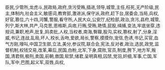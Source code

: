 臣民,少管所,龙虎斗,民政局,政府,贪污受贿,插进,领导,城管,主任,枉死,无产阶级,民主,体制内,社会主义,敏感词,教育部,激进派,保守派,政府,赶下台,居委会,当局,兵权,好官,篡位,六十四,河蟹,警服,看守所,人民大众,公安厅,纪检部,政治,贪污,县府,城管,列宁,斯大林,共产,马克思,恩格斯,兵痞,行贿,受贿,艳情,屁股,缉捕,变法,牢底坐穿,违规词,兼职,枪声,批复,妈卖批,人权,当权者,南海,臀瓣,股沟,实权,篡权,射了,分身,淫威,书记,连战,乱局,坏人,校长,舌吻,爱欲,局长,警察,摸摸你,宠信,色诱,书记,买官,血气方刚,嚎叫,中国卫生部,立法,美分,参议院,联合会,宪法,反对者,政治,选民,政党,监督机制,权钱交易,改革,幕后,民国,白粉,北军,下身,腐败,官员,制度,胯下,地方军,叛国,清君侧,极刑,卖国,前朝,救国,软禁,储君,呈明真相,囚禁,党羽,奸细,军事,亡国,军队,军中,巴图,起义军,双唇,兵权,
